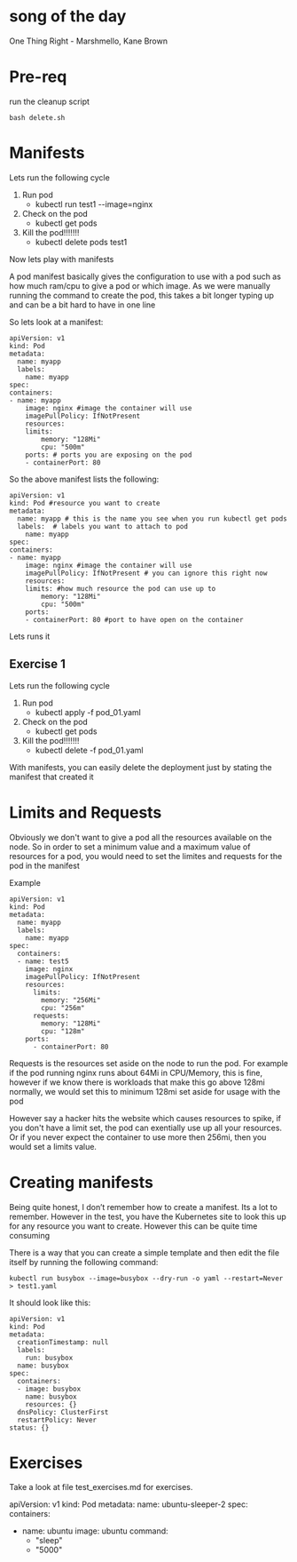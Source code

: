 # song of the day 
One Thing Right - Marshmello, Kane Brown 

# Pre-req

run the cleanup script

    bash delete.sh

# Manifests

Lets run the following cycle

1. Run pod
    - kubectl run test1 --image=nginx
2. Check on the pod
    - kubectl get pods
3. Kill the pod!!!!!!!
    - kubectl delete pods test1

Now lets play with manifests

A pod manifest basically gives the configuration to use with a pod such as how much ram/cpu to give a pod or which image. As we were manually running the command to create the pod, this takes a bit longer typing up and can be a bit hard to have in one line

So lets look at a manifest:

    apiVersion: v1
    kind: Pod
    metadata:
      name: myapp 
      labels: 
        name: myapp
    spec:
    containers:
    - name: myapp
        image: nginx #image the container will use
        imagePullPolicy: IfNotPresent
        resources:
        limits:
            memory: "128Mi"
            cpu: "500m"
        ports: # ports you are exposing on the pod 
        - containerPort: 80

So the above manifest lists the following:

    apiVersion: v1
    kind: Pod #resource you want to create
    metadata:
      name: myapp # this is the name you see when you run kubectl get pods 
      labels:  # labels you want to attach to pod 
        name: myapp 
    spec:
    containers:
    - name: myapp
        image: nginx #image the container will use
        imagePullPolicy: IfNotPresent # you can ignore this right now
        resources:
        limits: #how much resource the pod can use up to
            memory: "128Mi" 
            cpu: "500m"
        ports:
        - containerPort: 80 #port to have open on the container

Lets runs it

## Exercise 1
Lets run the following cycle

1. Run pod
    - kubectl apply -f pod_01.yaml
2. Check on the pod
    - kubectl get pods
3. Kill the pod!!!!!!!
    - kubectl delete -f pod_01.yaml

With manifests, you can easily delete the deployment just by stating the manifest that created it 

# Limits and Requests

Obviously we don't want to give a pod all the resources available on the node. So in order to set a minimum value and a maximum value of resources for a pod, you would need to set the limites and requests for the pod in the manifest

Example 

    apiVersion: v1
    kind: Pod
    metadata:
      name: myapp
      labels:
        name: myapp
    spec:
      containers:
      - name: test5
        image: nginx
        imagePullPolicy: IfNotPresent
        resources:
          limits:
            memory: "256Mi"
            cpu: "256m"
          requests:
            memory: "128Mi"
            cpu: "128m"      
        ports:
          - containerPort: 80

Requests is the resources set aside on the node to run the pod. For example if the pod running nginx runs about 64Mi in CPU/Memory, this is fine, however if we know there is workloads that make this go above 128mi normally, we would set this to minimum 128mi set aside for usage with the pod

However say a hacker hits the website which causes resources to spike, if you don't have a limit set, the pod can exentially use up all your resources. Or if you never expect the container to use more then 256mi, then you would set a limits value.

# Creating manifests 

Being quite honest, I don’t remember how to create a manifest. Its a lot to remember. However in the test, you have the Kubernetes site to look this up for any resource you want to create. However this can be quite time consuming

There is a way that you can create a simple template and then edit the file itself by running the following command:

    kubectl run busybox --image=busybox --dry-run -o yaml --restart=Never > test1.yaml

It should look like this:

    apiVersion: v1
    kind: Pod
    metadata:
      creationTimestamp: null
      labels:
        run: busybox
      name: busybox
    spec:
      containers:
      - image: busybox
        name: busybox
        resources: {}
      dnsPolicy: ClusterFirst
      restartPolicy: Never
    status: {}

# Exercises

Take a look at file test_exercises.md for exercises.


apiVersion: v1
kind: Pod
metadata:
  name: ubuntu-sleeper-2
spec:
  containers:
  - name: ubuntu
    image: ubuntu
    command:
      - "sleep"
      - "5000"